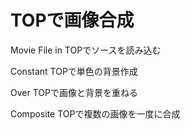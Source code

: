 # TOPで画像合成

Movie File in TOPでソースを読み込む

Constant TOPで単色の背景作成

Over TOPで画像と背景を重ねる

Composite TOPで複数の画像を一度に合成
